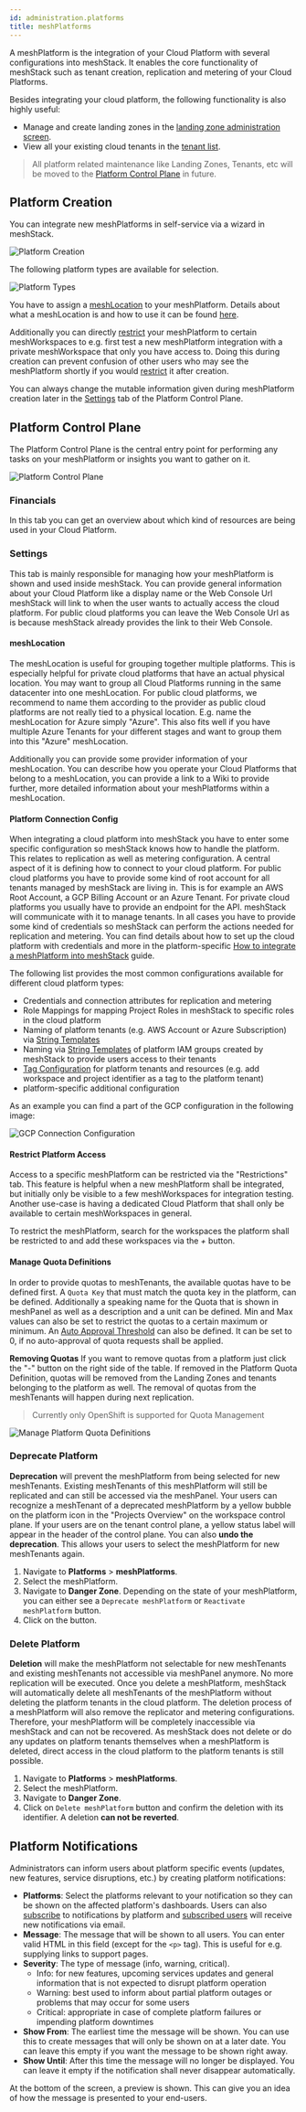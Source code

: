 ```yaml
---
id: administration.platforms
title: meshPlatforms
---
```


A meshPlatform is the integration of your Cloud Platform with several configurations into meshStack.
It enables the core functionality of meshStack such as tenant creation, replication and metering of your Cloud Platforms.

Besides integrating your cloud platform, the following functionality is also highly useful:

* Manage and create landing zones in the [landing zone administration screen](administration.landing-zones.md).
* View all your existing cloud tenants in the [tenant list](administration.tenants.md).

> All platform related maintenance like Landing Zones, Tenants, etc will be moved to the [Platform Control Plane](#platform-control-plane)
> in future.

## Platform Creation

You can integrate new meshPlatforms in self-service via a wizard in meshStack.

![Platform Creation](assets/platform_maintenance/platform-creation.png)

The following platform types are available for selection.

![Platform Types](assets/platform_maintenance/platform-types.png)

You have to assign a [meshLocation](#meshlocation) to your meshPlatform. Details about what a meshLocation is and how to use it can be found [here](#meshlocation).

Additionally you can directly [restrict](#restrict-platform-access) your meshPlatform to certain meshWorkspaces to e.g. first test a new meshPlatform integration
with a private meshWorkspace that only you have access to. Doing this during creation can prevent confusion of other users who may see the meshPlatform shortly if you would [restrict](#restrict-platform-access) it after creation.

You can always change the mutable information given during meshPlatform creation later in the [Settings](#settings) tab of the Platform Control Plane.

## Platform Control Plane

The Platform Control Plane is the central entry point for performing any tasks on your meshPlatform or insights you want to gather on it.

![Platform Control Plane](assets/platform_maintenance/control-plane.png)

### Financials

In this tab you can get an overview about which kind of resources are being used in your Cloud Platform.

### Settings

This tab is mainly responsible for managing how your meshPlatform is shown and used inside meshStack. You can provide general information
about your Cloud Platform like a display name or the Web Console Url meshStack will link to when the user wants to actually access
the cloud platform. For public cloud platforms you can leave the Web Console Url as is because meshStack already provides the link to their Web Console.

#### meshLocation

The meshLocation is useful for grouping together multiple platforms. This is especially helpful for private cloud platforms that have an actual physical location. You may want to group all Cloud Platforms running in the same datacenter into one meshLocation.
For public cloud platforms, we recommend to name them according to the provider as public cloud platforms are not really tied to a physical location. E.g. name the meshLocation for Azure simply "Azure". This also fits well if you have multiple Azure Tenants for your different stages and want to group them into this "Azure" meshLocation.

Additionally you can provide some provider information of your meshLocation. You can describe how you operate your Cloud Platforms that belong to a meshLocation,
you can provide a link to a Wiki to provide further, more detailed information about your meshPlatforms within a meshLocation.

#### Platform Connection Config

When integrating a cloud platform into meshStack you have to enter some specific configuration so meshStack knows how to handle the platform. This relates to replication as well as metering configuration. A central aspect of it is defining how to connect to your cloud platform. For public cloud platforms you have to provide some kind of root account for all tenants managed by meshStack are living in. This is for example an AWS Root Account, a GCP Billing Account or an Azure Tenant. For private cloud platforms you usually have to provide an endpoint for the API. meshStack will communicate with it to manage tenants. In all cases you have to provide some kind of credentials so meshStack can perform the actions needed for replication and metering. You can find details about how to set up the cloud platform with credentials and more in the platform-specific [How to integrate a meshPlatform into meshStack](meshstack.how-to.integrate-meshplatform.md) guide.

The following list provides the most common configurations available for different cloud platform types:

* Credentials and connection attributes for replication and metering
* Role Mappings for mapping Project Roles in meshStack to specific roles in the cloud platform
* Naming of platform tenants (e.g. AWS Account or Azure Subscription) via [String Templates](meshstack.replication-configuration.md#string-templating)
* Naming via [String Templates](meshstack.replication-configuration.md#string-templating) of platform IAM groups created by meshStack to provide users access to their tenants
* [Tag Configuration](meshstack.metadata-tags.md#tags-in-cloud-tenants) for platform tenants and resources (e.g. add workspace and project identifier as a tag to the platform tenant)
* platform-specific additional configuration

As an example you can find a part of the GCP configuration in the following image:

![GCP Connection Configuration](assets/platform_maintenance/gcp-config.png)

#### Restrict Platform Access

Access to a specific meshPlatform can be restricted via the "Restrictions" tab. This feature is helpful
when a new meshPlatform shall be integrated, but initially only be visible to a few meshWorkspaces for integration testing.
Another use-case is having a dedicated Cloud Platform that shall only be available to certain meshWorkspaces in general.

To restrict the meshPlatform, search for the workspaces the platform shall be restricted to and add these workspaces via the *+* button.

#### Manage Quota Definitions

In order to provide quotas to meshTenants, the available quotas have to be defined first. A `Quota Key` that must match the quota key in the platform, can be defined. Additionally a speaking name for the Quota that is shown in meshPanel as well as a description and a unit can be defined. Min and Max values can also be set to restrict the quotas to a certain maximum or minimum. An [Auto Approval Threshold](meshcloud.tenant-quota.md#auto-approval-of-tenant-quota-requests) can also be defined. It can be set to 0, if no auto-approval of quota requests shall be applied.

**Removing Quotas**
If you want to remove quotas from a platform just click the "-" button on the right side of the table. If removed in the Platform Quota Definition, quotas will be removed from the Landing Zones and tenants belonging to the platform as well. The removal of quotas from the meshTenants will happen during next replication.

> Currently only OpenShift is supported for Quota Management

![Manage Platform Quota Definitions](assets/tenants/platform-quota-definitions.png)

### Deprecate Platform

**Deprecation** will prevent the meshPlatform from being selected for new meshTenants. Existing meshTenants of this meshPlatform will still be replicated and can still be accessed via the meshPanel. Your users can recognize a meshTenant of a deprecated meshPlatform by a yellow bubble on the platform icon in the "Projects Overview" on the workspace control plane. If your users are on the tenant control plane, a yellow status label will appear in the header of the control plane. You can also **undo the deprecation**. This allows your users to select the meshPlatform for new meshTenants again.

1. Navigate to **Platforms** > **meshPlatforms**.
2. Select the meshPlatform.
3. Navigate to **Danger Zone**. Depending on the state of your meshPlatform, you can either see a `Deprecate meshPlatform` or `Reactivate meshPlatform` button.
4. Click on the button.

### Delete Platform

**Deletion** will make the meshPlatform not selectable for new meshTenants and existing meshTenants not accessible via meshPanel anymore. No more replication will be executed. Once you delete a meshPlatform, meshStack will automatically delete all meshTenants of the meshPlatform without deleting the platform tenants in the cloud platform. The deletion process of a meshPlatform will also remove the replicator and metering configurations. Therefore, your meshPlatform will be completely inaccessible via meshStack and can not be recovered. As meshStack does not delete or do any updates on platform tenants themselves when a meshPlatform is deleted, direct access in the cloud platform to the platform tenants is still possible.

1. Navigate to **Platforms** > **meshPlatforms**.
2. Select the meshPlatform.
3. Navigate to **Danger Zone**.
4. Click on `Delete meshPlatform` button and confirm the deletion with its identifier. A deletion **can not be reverted**.

## Platform Notifications

Administrators can inform users about platform specific events (updates, new features, service disruptions, etc.) by creating platform
notifications:

* **Platforms**: Select the platforms relevant to your notification so they can be shown on the affected platform's dashboards. Users
  can also [subscribe](meshcloud.profile.md#profile) to notifications by platform and [subscribed users](meshcloud.profile.md#platform-notification-subscriptions) will receive new notifications via email.
* **Message**: The message that will be shown to all users. You can enter valid HTML in this field (except for the `<p>` tag). This is useful for e.g. supplying links to support pages.
* **Severity**: The type of message (info, warning, critical).
  * Info: for new features, upcoming services updates and general information that is not expected to disrupt platform operation
  * Warning: best used to inform about partial platform outages or problems that may occur for some users
  * Critical: appropriate in case of complete platform failures or impending platform downtimes
* **Show From**: The earliest time the message will be shown. You can use this to create messages that will only be shown on at a later date. You can leave this empty if you want the message to be shown right away.
* **Show Until**: After this time the message will no longer be displayed. You can leave it empty if the notification shall never disappear automatically.

At the bottom of the screen, a preview is shown. This can give you an idea of how the message is presented to your end-users.
